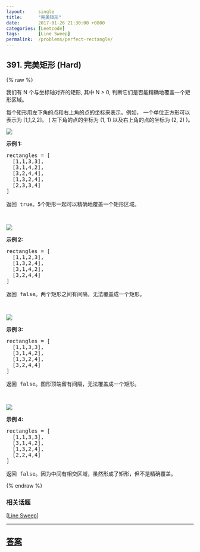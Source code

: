 ```yaml
---
layout:     single
title:      "完美矩形"
date:       2017-01-26 21:30:00 +0800
categories: [Leetcode]
tags:       [Line Sweep]
permalink:  /problems/perfect-rectangle/
---
```


## 391. 完美矩形 (Hard)

{% raw %}

<p>我们有 N 个与坐标轴对齐的矩形, 其中 N &gt; 0, 判断它们是否能精确地覆盖一个矩形区域。</p>

<p>每个矩形用左下角的点和右上角的点的坐标来表示。例如，&nbsp;一个单位正方形可以表示为 [1,1,2,2]。&nbsp;( 左下角的点的坐标为 (1, 1) 以及右上角的点的坐标为 (2, 2) )。</p>

<p><img src="https://assets.leetcode-cn.com/aliyun-lc-upload/uploads/2018/10/22/rectangle_perfect.gif"></p>

<p><strong>示例 1:</strong></p>

<pre>rectangles = [
  [1,1,3,3],
  [3,1,4,2],
  [3,2,4,4],
  [1,3,2,4],
  [2,3,3,4]
]

返回 true。5个矩形一起可以精确地覆盖一个矩形区域。
</pre>

<p>&nbsp;</p>

<p><img src="https://assets.leetcode-cn.com/aliyun-lc-upload/uploads/2018/10/22/rectangle_separated.gif"></p>

<p><strong>示例&nbsp;2:</strong></p>

<pre>rectangles = [
  [1,1,2,3],
  [1,3,2,4],
  [3,1,4,2],
  [3,2,4,4]
]

返回 false。两个矩形之间有间隔，无法覆盖成一个矩形。
</pre>

<p>&nbsp;</p>

<p><img src="https://assets.leetcode-cn.com/aliyun-lc-upload/uploads/2018/10/22/rectangle_hole.gif"></p>

<p><strong>示例 3:</strong></p>

<pre>rectangles = [
  [1,1,3,3],
  [3,1,4,2],
  [1,3,2,4],
  [3,2,4,4]
]

返回 false。图形顶端留有间隔，无法覆盖成一个矩形。
</pre>

<p>&nbsp;</p>

<p><img src="https://assets.leetcode-cn.com/aliyun-lc-upload/uploads/2018/10/22/rectangle_intersect.gif"></p>

<p><strong>示例 4:</strong></p>

<pre>rectangles = [
  [1,1,3,3],
  [3,1,4,2],
  [1,3,2,4],
  [2,2,4,4]
]

返回 false。因为中间有相交区域，虽然形成了矩形，但不是精确覆盖。
</pre>

{% endraw %}

### 相关话题
  [[Line Sweep](https://github.com/openset/leetcode/tree/master/tag/line-sweep/README.md)]

---

## [答案](https://github.com/openset/leetcode/tree/master/problems/perfect-rectangle)
